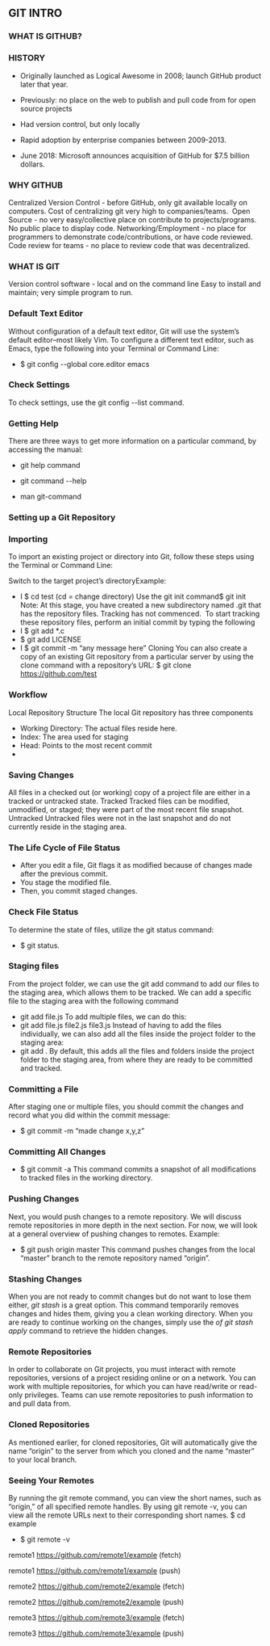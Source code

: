 ## GIT INTRO ##

### WHAT IS GITHUB? ###

### HISTORY ###

* Originally launched as Logical Awesome in 2008; launch GitHub product later 		that year.
* Previously: no place on the web to publish and pull code from for open source 			projects
* Had version control, but only locally

* Rapid adoption by enterprise companies between 2009-2013. 
* June 2018: Microsoft announces acquisition of GitHub for $7.5 billion dollars. 


### WHY GITHUB ###

Centralized Version Control - before GitHub, only git available locally on computers. Cost of centralizing git very high to companies/teams. 
Open Source - no very easy/collective place on contribute to projects/programs. No public place to display code.
Networking/Employment - no place for programmers to demonstrate code/contributions, or have code reviewed.
Code review for teams - no place to review code that was decentralized. 


### WHAT IS GIT ###

Version control software - local and on the command line
Easy to install and maintain; very simple program to run.

### Default Text Editor ###
Without configuration of a default text editor, Git will use the system’s default editor–most likely Vim. To configure a different text editor, such as Emacs, type the following into your Terminal or Command Line:
* $ git config --global core.editor emacs


### Check Settings ###
To check settings, use the git config --list command.

### Getting Help ###
There are three ways to get more information on a particular command, by accessing the manual:
* git help command

* git command --help

* man git-command

### Setting up a Git Repository ###

### Importing ###
To import an existing project or directory into Git, follow these steps using the Terminal or Command Line:

Switch to the target project’s directoryExample:
* I $ cd test (cd = change directory)
Use the git init command$ git init Note: At this stage, you have created a new subdirectory named .git that has the repository files. Tracking has not commenced. 
To start tracking these repository files, perform an initial commit by typing the following
* I $ git add *.c
* $ git add LICENSE
* I $ git commit -m “any message here”
Cloning
You can also create a copy of an existing Git repository from a particular server by using the clone command with a repository’s URL:
$ git clone https://github.com/test

### Workflow ###

Local Repository Structure
The local Git repository has three components
* Working Directory: The actual files reside here.
* Index: The area used for staging
* Head: Points to the most recent commit
* 
### Saving Changes ###
All files in a checked out (or working) copy of a project file are either in a tracked or untracked state.
Tracked
Tracked files can be modified, unmodified, or staged; they were part of the most recent file snapshot.
Untracked
Untracked files were not in the last snapshot and do not currently reside in the staging area.

### The Life Cycle of File Status ###
* After you edit a file, Git flags it as modified because of changes made after the previous commit.
* You stage the modified file.
* Then, you commit staged changes.

### Check File Status ###

To determine the state of files, utilize the git status command:
* $ git status.

### Staging files ###
From the project folder, we can use the git add command to add our files to the staging area, which allows them to be tracked.
We can add a specific file to the staging area with the following command
* git add file.js
To add multiple files, we can do this:
* git add file.js file2.js file3.js
Instead of having to add the files individually, we can also add all the files inside the project folder to the staging area:
* git add .
By default, this adds all the files and folders inside the project folder to the staging area, from where they are ready to be committed and tracked.

### Committing a File ###
After staging one or multiple files, you should commit the changes and record what you did within the commit message:
* $ git commit -m “made change x,y,z”

### Committing All Changes ###
* $ git commit -a
This command commits a snapshot of all modifications to tracked files in the working directory.

### Pushing Changes ###
Next, you would push changes to a remote repository. We will discuss remote repositories in more depth in the next section. For now, we will look at a general overview of pushing changes to remotes.
Example:
* $ git push origin master
This command pushes changes from the local “master” branch to the remote repository named “origin”.

### Stashing Changes ###
When you are not ready to commit changes but do not want to lose them either, *git stash* is a great option. This command temporarily removes changes and hides them, giving you a clean working directory. When you are ready to continue working on the changes, simply use the *of git stash apply* command to retrieve the hidden changes.

### Remote Repositories ###
In order to collaborate on Git projects, you must interact with remote repositories, versions of a project residing online or on a network. You can work with multiple repositories, for which you can have read/write or read-only privileges. Teams can use remote repositories to push information to and pull data from.

### Cloned Repositories ###
As mentioned earlier, for cloned repositories, Git will automatically give the name “origin” to the server from which you cloned and the name “master” to your local branch.

### Seeing Your Remotes ###
By running the git remote command, you can view the short names, such as “origin,” of all specified remote handles.
By using git remote -v, you can view all the remote URLs next to their corresponding short names.
$ cd example

* $ git remote -v

remote1 https://github.com/remote1/example (fetch)

remote1 https://github.com/remote1/example (push)

remote2 https://github.com/remote2/example (fetch)

remote2 https://github.com/remote2/example (push)

remote3 https://github.com/remote3/example (fetch)

remote3 https://github.com/remote3/example (push)

